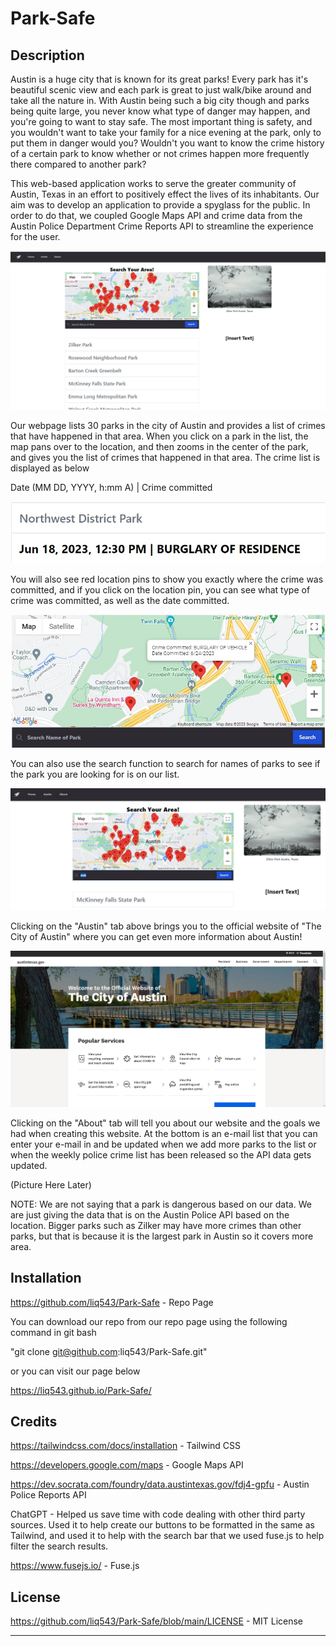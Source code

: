 # Park-Safe

## Description
Austin is a huge city that is known for its great parks! Every park has it's beautiful scenic view and each park is great to just walk/bike around and take all the nature in. With Austin being such a big city though and parks being quite large, you never know what type of danger may happen, and you're going to want to stay safe. The most important thing is safety, and you wouldn't want to take your family for a nice evening at the park, only to put them in danger would you? Wouldn't you want to know the crime history of a certain park to know whether or not crimes happen more frequently there compared to another park?

This web-based application works to serve the greater community of Austin, Texas in an effort to positively effect the lives of its inhabitants. Our aim was to develop an application to provide a spyglass for the public. In order to do that, we coupled Google Maps API and crime data from the Austin Police Department Crime Reports API to streamline the experience for the user.

<img src="./assets/images/read-me-img4.jpg"/>

Our webpage lists 30 parks in the city of Austin and provides a list of crimes that have happened in that area. When you click on a park in the list, the map pans over to the location, and then zooms in the center of the park, and gives you the list of crimes that happened in that area. The crime list is displayed as below

Date (MM DD, YYYY, h:mm A) | Crime committed

<img src="./assets/images/read-me-img1.jpg"/>

You will also see red location pins to show you exactly where the crime was committed, and if you click on the location pin, you can see what type of crime was committed, as well as the date committed.

<img src="./assets/images/read-me-img2.jpg"/>

You can also use the search function to search for names of parks to see if the park you are looking for is on our list.

<img src="./assets/images/read-me-img3.jpg"/>

Clicking on the "Austin" tab above brings you to the official website of "The City of Austin" where you can get even more information about Austin!

<img src="./assets/images/read-me-img5.jpg"/>

Clicking on the "About" tab will tell you about our website and the goals we had when creating this website. At the bottom is an e-mail list that you can enter your e-mail in and be updated when we add more parks to the list or when the weekly police crime list has been released so the API data gets updated.

(Picture Here Later)

NOTE: We are not saying that a park is dangerous based on our data. We are just giving the data that is on the Austin Police API based on the location. Bigger parks such as Zilker may have more crimes than other parks, but that is because it is the largest park in Austin so it covers more area.


## Installation
https://github.com/liq543/Park-Safe - Repo Page

You can download our repo from our repo page using the following command in git bash

"git clone git@github.com:liq543/Park-Safe.git"

or you can visit our page below

https://liq543.github.io/Park-Safe/

## Credits
https://tailwindcss.com/docs/installation - Tailwind CSS

https://developers.google.com/maps - Google Maps API

https://dev.socrata.com/foundry/data.austintexas.gov/fdj4-gpfu - Austin Police Reports API

ChatGPT - Helped us save time with code dealing with other third party sources. Used it to help create our buttons to be formatted in the same as Tailwind, and used it to help with the search bar that we used fuse.js to help filter the search results.

https://www.fusejs.io/ - Fuse.js

## License

https://github.com/liq543/Park-Safe/blob/main/LICENSE - MIT License

---
